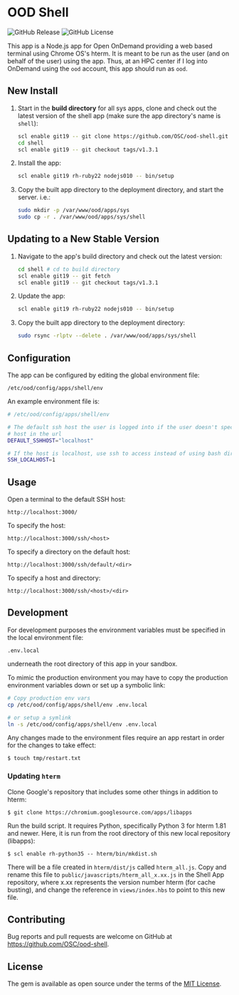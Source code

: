 # OOD Shell

![GitHub Release](https://img.shields.io/github/release/osc/ood-shell.svg)
![GitHub License](https://img.shields.io/github/license/osc/ood-shell.svg)

This app is a Node.js app for Open OnDemand providing a web based terminal
using Chrome OS's hterm. It is meant to be run as the user (and on behalf of
the user) using the app. Thus, at an HPC center if I log into OnDemand using
the `ood` account, this app should run as `ood`.

## New Install

1.  Start in the **build directory** for all sys apps, clone and check out the
    latest version of the shell app (make sure the app directory's name is
    `shell`):

    ```sh
    scl enable git19 -- git clone https://github.com/OSC/ood-shell.git shell
    cd shell
    scl enable git19 -- git checkout tags/v1.3.1
    ```

2.  Install the app:

    ```sh
    scl enable git19 rh-ruby22 nodejs010 -- bin/setup
    ```

3.  Copy the built app directory to the deployment directory, and start the
    server. i.e.:

    ```sh
    sudo mkdir -p /var/www/ood/apps/sys
    sudo cp -r . /var/www/ood/apps/sys/shell
    ```

## Updating to a New Stable Version

1.  Navigate to the app's build directory and check out the latest version:

    ```sh
    cd shell # cd to build directory
    scl enable git19 -- git fetch
    scl enable git19 -- git checkout tags/v1.3.1
    ```

2.  Update the app:

    ```sh
    scl enable git19 rh-ruby22 nodejs010 -- bin/setup
    ```

3.  Copy the built app directory to the deployment directory:

    ```sh
    sudo rsync -rlptv --delete . /var/www/ood/apps/sys/shell
    ```

## Configuration

The app can be configured by editing the global environment file:

```
/etc/ood/config/apps/shell/env
```

An example environment file is:

```sh
# /etc/ood/config/apps/shell/env

# The default ssh host the user is logged into if the user doesn't specify a
# host in the url
DEFAULT_SSHHOST="localhost"

# If the host is localhost, use ssh to access instead of using bash directly
SSH_LOCALHOST=1
```

## Usage

Open a terminal to the default SSH host:

`http://localhost:3000/`

To specify the host:

`http://localhost:3000/ssh/<host>`

To specify a directory on the default host:

`http://localhost:3000/ssh/default/<dir>`

To specify a host and directory:

`http://localhost:3000/ssh/<host>/<dir>`

## Development

For development purposes the environment variables must be specified in the
local environment file:

```
.env.local
```

underneath the root directory of this app in your sandbox.

To mimic the production environment you may have to copy the production
environment variables down or set up a symbolic link:

```sh
# Copy production env vars
cp /etc/ood/config/apps/shell/env .env.local

# or setup a symlink
ln -s /etc/ood/config/apps/shell/env .env.local
```

Any changes made to the environment files require an app restart in order for
the changes to take effect:

```console
$ touch tmp/restart.txt
```

### Updating `hterm`

Clone Google's repository that includes some other things in addition to hterm:

```console
$ git clone https://chromium.googlesource.com/apps/libapps
```

Run the build script. It requires Python, specifically Python 3 for hterm 1.81 and newer. Here, it is run from the root directory of this new local repository (libapps):

```console
$ scl enable rh-python35 -- hterm/bin/mkdist.sh
```

There will be a file created in `hterm/dist/js` called `hterm_all.js`. Copy and rename this file to `public/javascripts/hterm_all_x.xx.js` in the Shell App repository, where x.xx represents the version number hterm (for cache busting), and change the reference in `views/index.hbs` to point to this new file.

## Contributing

Bug reports and pull requests are welcome on GitHub at
https://github.com/OSC/ood-shell.

## License

The gem is available as open source under the terms of the [MIT
License](http://opensource.org/licenses/MIT).
